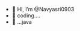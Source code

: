 - 👋 Hi, I’m @Navyasri0903
- 👀 coding....
- 🌱 ...java
<!---
Navyasri0903/Navyasri0903 is a ✨ special ✨ repository because its `README.md` (this file) appears on your GitHub profile.
You can click the Preview link to take a look at your changes.
--->
